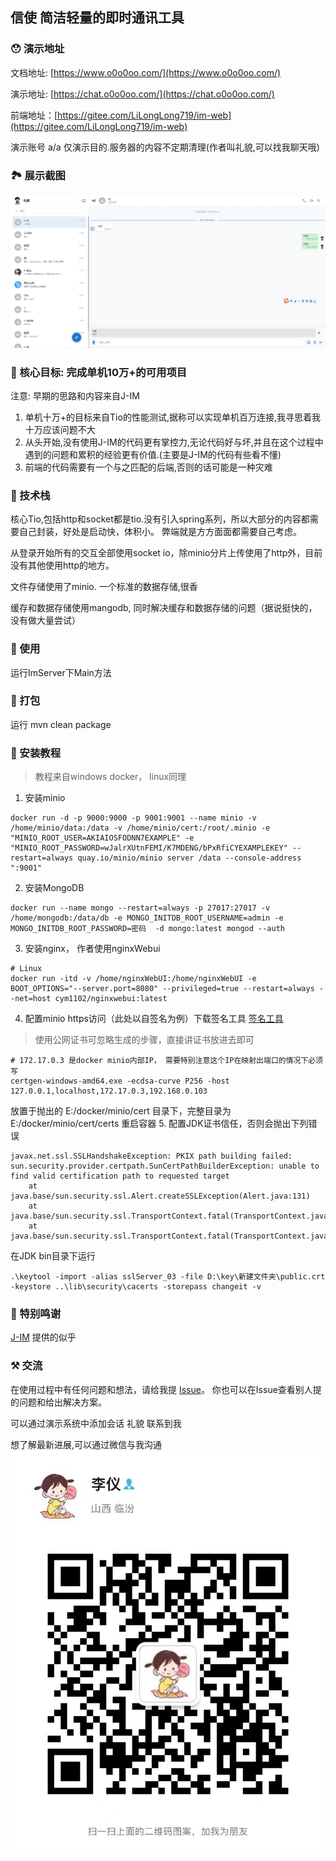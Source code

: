 ##  信使  简洁轻量的即时通讯工具

### 😯 演示地址

文档地址: [https://www.o0o0oo.com/](https://www.o0o0oo.com/)

演示地址: [https://chat.o0o0oo.com/](https://chat.o0o0oo.com/)

前端地址：[https://gitee.com/LiLongLong719/im-web](https://gitee.com/LiLongLong719/im-web)

演示账号 a/a 仅演示目的.服务器的内容不定期清理(作者叫礼貌,可以找我聊天哦)

### 🏞️ 展示截图

![功能展示](doc/20220722202239.jpg)

### 🤩 核心目标: 完成单机10万+的可用项目

注意: 早期的思路和内容来自J-IM
1. 单机十万+的目标来自Tio的性能测试,据称可以实现单机百万连接,我寻思着我十万应该问题不大
2. 从头开始,没有使用J-IM的代码更有掌控力,无论代码好与坏,并且在这个过程中遇到的问题和累积的经验更有价值.(主要是J-IM的代码有些看不懂)
3. 前端的代码需要有一个与之匹配的后端,否则的话可能是一种灾难

### 🤦‍ 技术栈

核心Tio,包括http和socket都是tio.没有引入spring系列，所以大部分的内容都需要自己封装，好处是启动快，体积小。 弊端就是方方面面都需要自己考虑。

从登录开始所有的交互全部使用socket io，除minio分片上传使用了http外，目前没有其他使用http的地方。 

文件存储使用了minio. 一个标准的数据存储,很香

缓存和数据存储使用mangodb, 同时解决缓存和数据存储的问题（据说挺快的，没有做大量尝试）

### 🚗 使用

运行ImServer下Main方法

### 🎁 打包

运行 mvn clean package

### 🥶 安装教程

> 教程来自windows docker， linux同理
1. 安装minio
```
docker run -d -p 9000:9000 -p 9001:9001 --name minio -v /home/minio/data:/data -v /home/minio/cert:/root/.minio -e "MINIO_ROOT_USER=AKIAIOSFODNN7EXAMPLE" -e "MINIO_ROOT_PASSWORD=wJalrXUtnFEMI/K7MDENG/bPxRfiCYEXAMPLEKEY" --restart=always quay.io/minio/minio server /data --console-address ":9001"
```
2. 安装MongoDB
```
docker run --name mongo --restart=always -p 27017:27017 -v /home/mongodb:/data/db -e MONGO_INITDB_ROOT_USERNAME=admin -e MONGO_INITDB_ROOT_PASSWORD=密码  -d mongo:latest mongod --auth
```
3. 安装nginx， 作者使用nginxWebui
```
# Linux
docker run -itd -v /home/nginxWebUI:/home/nginxWebUI -e BOOT_OPTIONS="--server.port=8080" --privileged=true --restart=always --net=host cym1102/nginxwebui:latest
```
4. 配置minio https访问（此处以自签名为例）下载签名工具 [签名工具](https://github.com/minio/certgen) 
> 使用公网证书可忽略生成的步骤，直接讲证书放进去即可
```
# 172.17.0.3 是docker minio内部IP， 需要特别注意这个IP在映射出端口的情况下必须写
certgen-windows-amd64.exe -ecdsa-curve P256 -host 127.0.0.1,localhost,172.17.0.3,192.168.0.103
```
放置于抛出的 E:/docker/minio/cert 目录下，完整目录为 E:/docker/minio/cert/certs 重启容器
5. 配置JDK证书信任，否则会抛出下列错误
```
javax.net.ssl.SSLHandshakeException: PKIX path building failed: sun.security.provider.certpath.SunCertPathBuilderException: unable to find valid certification path to requested target
	at java.base/sun.security.ssl.Alert.createSSLException(Alert.java:131)
	at java.base/sun.security.ssl.TransportContext.fatal(TransportContext.java:371)
	at java.base/sun.security.ssl.TransportContext.fatal(TransportContext.java:314)
```
在JDK bin目录下运行
```
.\keytool -import -alias sslServer_03 -file D:\key\新建文件夹\public.crt -keystore ..\lib\security\cacerts -storepass changeit -v
```

### 🐧 特别鸣谢
[J-IM](https://gitee.com/xchao/j-im) 提供的似乎

### ⚒️ 交流
在使用过程中有任何问题和想法，请给我提 [Issue](https://gitee.com/LiLongLong719/im/issues)。
你也可以在Issue查看别人提的问题和给出解决方案。

可以通过演示系统中添加会话 礼貌 联系到我

想了解最新进展,可以通过微信与我沟通
![添加微信，备注信使](doc/2022年4月18日.jpg)
